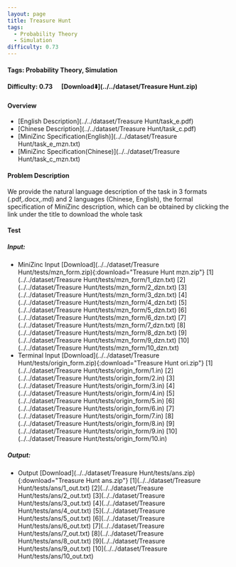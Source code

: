 ```yaml
---
layout: page
title: Treasure Hunt
tags:
  - Probability Theory
  - Simulation
difficulty: 0.73
---
```


#### Tags: Probability Theory, Simulation
#### Difficulty: 0.73 &nbsp;&nbsp;&nbsp;&nbsp; [Download⬇️](../../dataset/Treasure Hunt.zip)
#### Overview
- [English Description](../../dataset/Treasure Hunt/task_e.pdf)
- [Chinese Description](../../dataset/Treasure Hunt/task_c.pdf)
- [MiniZinc Specification(English)](../../dataset/Treasure Hunt/task_e_mzn.txt)
- [MiniZinc Specification(Chinese)](../../dataset/Treasure Hunt/task_c_mzn.txt)

#### Problem Description
We provide the natural language description of the task in 3 formats (.pdf,.docx,.md) and 2 languages (Chinese, English), the formal specification of MiniZinc description, which can be obtained by clicking the link under the title to download the whole task
#### Test
##### Input:
- MiniZinc Input [Download](../../dataset/Treasure Hunt/tests/mzn_form.zip){:download="Treasure Hunt mzn.zip"} [1](../../dataset/Treasure Hunt/tests/mzn_form/1_dzn.txt) [2](../../dataset/Treasure Hunt/tests/mzn_form/2_dzn.txt) [3](../../dataset/Treasure Hunt/tests/mzn_form/3_dzn.txt) [4](../../dataset/Treasure Hunt/tests/mzn_form/4_dzn.txt) [5](../../dataset/Treasure Hunt/tests/mzn_form/5_dzn.txt) [6](../../dataset/Treasure Hunt/tests/mzn_form/6_dzn.txt) [7](../../dataset/Treasure Hunt/tests/mzn_form/7_dzn.txt) [8](../../dataset/Treasure Hunt/tests/mzn_form/8_dzn.txt) [9](../../dataset/Treasure Hunt/tests/mzn_form/9_dzn.txt) [10](../../dataset/Treasure Hunt/tests/mzn_form/10_dzn.txt) 
- Terminal Input [Download](../../dataset/Treasure Hunt/tests/origin_form.zip){:download="Treasure Hunt ori.zip"} [1](../../dataset/Treasure Hunt/tests/origin_form/1.in) [2](../../dataset/Treasure Hunt/tests/origin_form/2.in) [3](../../dataset/Treasure Hunt/tests/origin_form/3.in) [4](../../dataset/Treasure Hunt/tests/origin_form/4.in) [5](../../dataset/Treasure Hunt/tests/origin_form/5.in) [6](../../dataset/Treasure Hunt/tests/origin_form/6.in) [7](../../dataset/Treasure Hunt/tests/origin_form/7.in) [8](../../dataset/Treasure Hunt/tests/origin_form/8.in) [9](../../dataset/Treasure Hunt/tests/origin_form/9.in) [10](../../dataset/Treasure Hunt/tests/origin_form/10.in) 

##### Output:
- Output [Download](../../dataset/Treasure Hunt/tests/ans.zip){:download="Treasure Hunt ans.zip"} [1](../../dataset/Treasure Hunt/tests/ans/1_out.txt) [2](../../dataset/Treasure Hunt/tests/ans/2_out.txt) [3](../../dataset/Treasure Hunt/tests/ans/3_out.txt) [4](../../dataset/Treasure Hunt/tests/ans/4_out.txt) [5](../../dataset/Treasure Hunt/tests/ans/5_out.txt) [6](../../dataset/Treasure Hunt/tests/ans/6_out.txt) [7](../../dataset/Treasure Hunt/tests/ans/7_out.txt) [8](../../dataset/Treasure Hunt/tests/ans/8_out.txt) [9](../../dataset/Treasure Hunt/tests/ans/9_out.txt) [10](../../dataset/Treasure Hunt/tests/ans/10_out.txt) 

